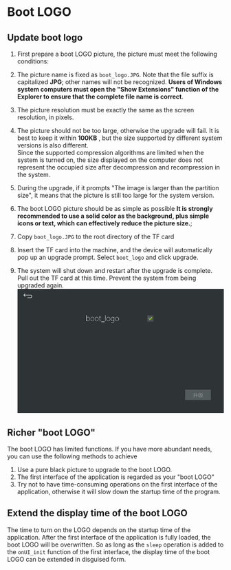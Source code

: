 # Boot LOGO
## Update boot logo
1.  First prepare a boot LOGO picture, the picture must meet the following conditions:  
  1. The picture name is fixed as `boot_logo.JPG`. Note that the file suffix is capitalized **JPG**; other names will not be recognized. 
    **Users of Windows system computers must open the "Show Extensions" function of the Explorer to ensure that the complete file name is correct**.    
  2. The picture resolution must be exactly the same as the screen resolution, in pixels.
  3. The picture should not be too large, otherwise the upgrade will fail. It is best to keep it within **100KB** , but the size supported by different system versions is also different.  
     Since the supported compression algorithms are limited when the system is turned on, the size displayed on the computer does not represent the occupied size after decompression and recompression in the system.
  4. During the upgrade, if it prompts "The image is larger than the partition size", it means that the picture is still too large for the system version.
  5. The boot LOGO picture should be as simple as possible **It is strongly recommended to use a solid color as the background, plus simple icons or text, which can effectively reduce the picture size.**;

2.  Copy `boot_logo.JPG` to the root directory of the TF card
3.  Insert the TF card into the machine, and the device will automatically pop up an upgrade prompt. Select `boot_logo` and click upgrade.
4.  The system will shut down and restart after the upgrade is complete. Pull out the TF card at this time. Prevent the system from being upgraded again. 
    ![](images/boot_logo_upgrade.jpg)


## Richer "boot LOGO"
The boot LOGO has limited functions. If you have more abundant needs, you can use the following methods to achieve
1. Use a pure black picture to upgrade to the boot LOGO.
2. The first interface of the application is regarded as your "boot LOGO"
3. Try not to have time-consuming operations on the first interface of the application, otherwise it will slow down the startup time of the program.

## Extend the display time of the boot LOGO
The time to turn on the LOGO depends on the startup time of the application.
After the first interface of the application is fully loaded, the boot LOGO will be overwritten.
So as long as the `sleep` operation is added to the `onUI_init` function of the first interface, the display time of the boot LOGO can be extended in disguised form.

